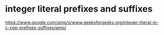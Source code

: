 # integer literal prefixes and suffixes
https://www.google.com/amp/s/www.geeksforgeeks.org/integer-literal-in-c-cpp-prefixes-suffixes/amp/
